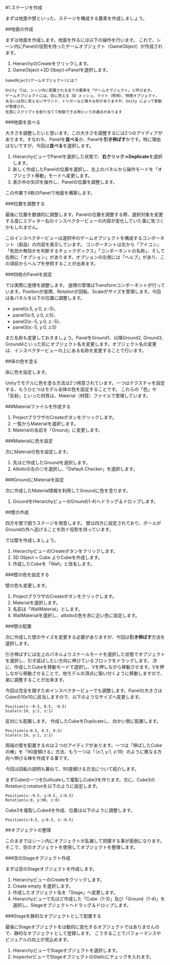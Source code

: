 #1.ステージを作成

まずは地面や壁といった、ステージを構成する要素を作成しましょう。

##地面の作成

まずは地面を作成します。地面を作るには以下の操作を行います。
これで、シーン内にPanelの役割を持ったゲームオブジェクト（GameObject）が作成されます。

1.  HierarchyのCreateをクリックします。
2.  GameObject→3D Obejct→Panelを選択します。


```
GameObject(ゲームオブジェクト)とは？

Unity では、シーン内に配置される全ての要素を「ゲームオブジェクト」と呼びます。
ゲームオブジェクトには、目に見える 3D メッシュ、ライト（照明）、物理オブジェクト、
あるいは目に見えないサウンド、トリガーなど様々な形がありますが、Unity によって挙動が管理され、
任意にスクリプトを割り当てて制御できる物という共通点があります
```

###地面を並べる

大きさを調整したいと思います。この大きさを調整するには2つのアイディアがあります。すなわち、Panelを**並べる**か、Panelを**引き伸ばす**かです。特に理由はないですが、今回は**並べる**を選択します。

1.  HierarchyビューでPanelを選択した状態で、**右クリック→Deplicate**を選択します。
2.  新しく作成したPanelの位置を選択し、左上のパネルから操作モードを「オブジェクト移動」モードへ変更します。
3.  表示中の矢印を操作し、Panelの位置を調整します。

この作業で4枚のPanelで地面を構築します。

###位置を調整する

最後に位置を数値的に調整します。Panelの位置を調整する際、選択対象を変更する度にエディター右のインスペクタービューの内容が変化していた事に気づくかもしれません。

このインスペクタービューは選択中のゲームオブジェクトを構成するコンポーネント（部品）の内容を表示しています。
コンポーネントは左から「アイコン」「有効か無効かを判断するチェックボックス」「コンポーネントの名称」、そして右側に「オプション」があります。オプションの左側には「ヘルプ」があり、この項目からヘルプを参照することが出来ます。

###四枚のPanelを設定

では実際に座標を調整します。
座標の管理はTransformコンポーネントが行っています。Positionが座標、Rotationが回転、Scaleがサイズを管理します。今回は各パネルを以下の位置に調整します。

*  panel(x:5, y:0, z:-5)、
*  panel1(x:5, y:0, z:5)、
*  panel2(x:-5, y:0, z:-5)、
*  panel3(x:-5, y:0, z:5)

また名称も変更しておきましょう。PanelをGround1、以降Ground2, Ground3, Ground4といった形にオブジェクト名を変更します。オブジェクト名の変更は、インスペクタービューの上にある名称を変更することで行います。

##床の色を塗る

床に色を設定します。

Unityでモデルに色を塗る方法は2つ用意されています。一つはテクスチャを設定する、もうひとつはモデル全体の色を設定することです。
これらの「色」や「反射」といった材質は、Material（材質）ファイルで管理しています。

###Materialファイルを作成する

1.  ProjectブラウザのCreateボタンをクリックします。
2.  一覧からMaterialを選択します。
3.  Materialの名前を「Ground」に変更します。


###Materialに色を設定

次にMaterialの色を設定します。

1.  先ほど作成したGroundを選択します。
2.  Albidoの左の◎を選択し、「Default Checker」を選択します。

###GroundにMaterialを設定

次に作成したMaterial情報を利用してGroundに色を塗ります。

1.  GroundをHierarchyビューのGround(1-4)へドラッグ＆ドロップします。

##壁の作成

四方を壁で囲うステージを用意します。
壁は四方に設定されており、ボールがGroundの外へ逃げることを防ぐ役割を持っています。

では壁を作成しましょう。

1.  HierarchyビューのCreateボタンをクリックします。
2.  3D Object > Cube よりCubeを作成します。
3.  作成したCubeを「Wall」と改名します。

###壁の色を設定する

壁の色も変更します。

1.  ProjectブラウザのCreateボタンをクリックします。
2.  Materialを選択します。
3.  名前は「WallMaterial」とします。
4.  WallMaterialを選択し、albidoの色を赤に近い色に設定します。

###壁の配置

次に作成した壁のサイズを変更する必要がありますが、今回は**引き伸ばす**方法を選択します。

引き伸ばすには左上のパネルよりスケールモードを選択した状態でオブジェクトを選択し、引き延ばしたい方向に伸びているブロックをドラッグします。
次に、作成したCubeを移動モードで選択し、Vを押しながら移動させます。Vを押しながら移動させることで、他モデルの頂点に吸い付くように移動しますので、楽に調整することが出来ます。

今回は完全を期すためインスペクタービューでも調整します。Panelの大きさはCubeの10x10に該当しますので、以下のようなサイズへ変更します。

	Position(x:-0.5, 0.5, -9.5)
	Scale(x:19, y:1, z:1)

反対にも配置します。
作成したCubeをDuplicateし、向かい側に配置します。

	Position(x:0.5, 0.5, 9.5)
	Scale(x:19, y:1, z:1)

両端の壁を配置するのは２つのアイディアがあります。一つは「伸ばしたCubeの棒」を「90度傾ける」方法、もう一つは「（x:1, y:1, z:19）のように異なる方向へ伸びる棒を作成する事です。

今回は回転の説明も兼ねて、90度傾ける方法について紹介します。

まずCubeの一つをDullicateして複製しCube3を作ります。次に、Cube3のRotationとrotationを以下のように設定します。

	Position(x:-9.5, y:0.5, z:0.5)
	Rotation(x:0, y:90, z:0)

Cube3を複製しCube4を作成、位置は以下のように調整します。

	Position(x:9.5, y:0.5, z:-0.5)

##オブジェクトの整理

このままではシーン内にオブジェクトが乱雑して把握する事が面倒になります。
そこで、空のオブジェクトを使用してオブジェクトを整理します。

###空のStageオブジェクト作成

まずは空のStageオブジェクトを作成します。

1.  HierarchyビューのCreateをクリックします。
2.  Create empty を選択します。
3.  作成したオブジェクト名を「Stage」へ変更します。
3.  Hierarchyビューで先ほど作成した「Cube（1-3)」及び「Ground（1-4)」を選択し、Stageオブジェクトへドラッグ＆ドロップします。

###Stageを静的なオブジェクトとして配置する

最後にStageオブジェクトをは動的に変化するオブジェクトではありませんので、静的なオブジェクトとして登録します。
こうすることでパフォーマンスやビジュアルの向上が見込めます。

1.  HierarchyビューでStageオブジェクトを選択します。
2.  InspectorビューでStageオブジェクトのStaticにチェックを入れます。

